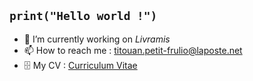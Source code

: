 ## `print("Hello world !")`

- 🔭 I’m currently working on *Livramis*
- 📫 How to reach me : [titouan.petit-frulio@laposte.net](mailto:titouan.petit-frulio@laposte.net)
- 🗄️ My CV : [Curriculum Vitae](https://pythacode.github.io)

<!--
**Pythacode/Pythacode** is a ✨ _special_ ✨ repository because its `README.md` (this file) appears on your GitHub profile.

Here are some ideas to get you started:

- 🔭 I’m currently working on ...
- 🌱 I’m currently learning ...
- 👯 I’m looking to collaborate on ...
- 🤔 I’m looking for help with ...
- 💬 Ask me about ...
- 📫 How to reach me: ...
- 😄 Pronouns: ...
- ⚡ Fun fact: ...
-->
